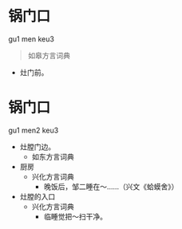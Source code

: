 # 锅门口
gu1 men keu3
> 如皋方言词典
- 灶门前。

# 锅门口
gu1 men2 keu3
+ 灶膛门边。
  * 如东方言词典
+ 厨房
  * 兴化方言词典
    - 晚饭后，邹二睡在～……（兴文《蛤蟆舍》）
+ 灶膛的入口
  * 兴化方言词典
    - 临睡觉把～扫干净。
